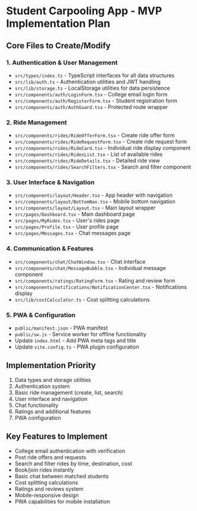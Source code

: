 # Student Carpooling App - MVP Implementation Plan

## Core Files to Create/Modify

### 1. Authentication & User Management
- `src/types/index.ts` - TypeScript interfaces for all data structures
- `src/lib/auth.ts` - Authentication utilities and JWT handling
- `src/lib/storage.ts` - LocalStorage utilities for data persistence
- `src/components/auth/LoginForm.tsx` - College email login form
- `src/components/auth/RegisterForm.tsx` - Student registration form
- `src/components/auth/AuthGuard.tsx` - Protected route wrapper

### 2. Ride Management
- `src/components/rides/RideOfferForm.tsx` - Create ride offer form
- `src/components/rides/RideRequestForm.tsx` - Create ride request form
- `src/components/rides/RideCard.tsx` - Individual ride display component
- `src/components/rides/RidesList.tsx` - List of available rides
- `src/components/rides/RideDetails.tsx` - Detailed ride view
- `src/components/rides/SearchFilters.tsx` - Search and filter component

### 3. User Interface & Navigation
- `src/components/layout/Header.tsx` - App header with navigation
- `src/components/layout/BottomNav.tsx` - Mobile bottom navigation
- `src/components/layout/Layout.tsx` - Main layout wrapper
- `src/pages/Dashboard.tsx` - Main dashboard page
- `src/pages/MyRides.tsx` - User's rides page
- `src/pages/Profile.tsx` - User profile page
- `src/pages/Messages.tsx` - Chat messages page

### 4. Communication & Features
- `src/components/chat/ChatWindow.tsx` - Chat interface
- `src/components/chat/MessageBubble.tsx` - Individual message component
- `src/components/ratings/RatingForm.tsx` - Rating and review form
- `src/components/notifications/NotificationCenter.tsx` - Notifications display
- `src/lib/costCalculator.ts` - Cost splitting calculations

### 5. PWA & Configuration
- `public/manifest.json` - PWA manifest
- `public/sw.js` - Service worker for offline functionality
- Update `index.html` - Add PWA meta tags and title
- Update `vite.config.ts` - PWA plugin configuration

## Implementation Priority
1. Data types and storage utilities
2. Authentication system
3. Basic ride management (create, list, search)
4. User interface and navigation
5. Chat functionality
6. Ratings and additional features
7. PWA configuration

## Key Features to Implement
- College email authentication with verification
- Post ride offers and requests
- Search and filter rides by time, destination, cost
- Book/join rides instantly
- Basic chat between matched students
- Cost splitting calculations
- Ratings and reviews system
- Mobile-responsive design
- PWA capabilities for mobile installation